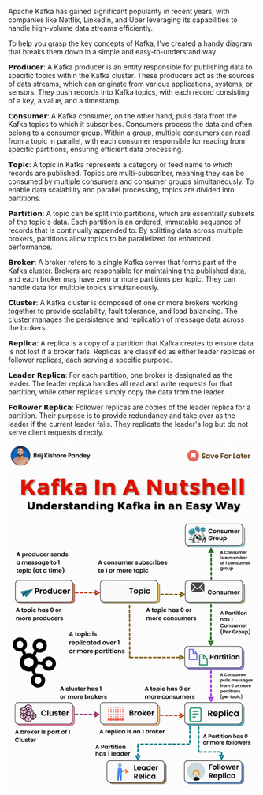 Apache Kafka has gained significant popularity in recent years, with companies like Netflix, LinkedIn, and Uber leveraging its capabilities to handle high-volume data streams efficiently.


To help you grasp the key concepts of Kafka, I've created a handy diagram that breaks them down in a simple and easy-to-understand way.

𝗣𝗿𝗼𝗱𝘂𝗰𝗲𝗿: A Kafka producer is an entity responsible for publishing data to specific topics within the Kafka cluster. These producers act as the sources of data streams, which can originate from various applications, systems, or sensors. They push records into Kafka topics, with each record consisting of a key, a value, and a timestamp.

𝗖𝗼𝗻𝘀𝘂𝗺𝗲𝗿: A Kafka consumer, on the other hand, pulls data from the Kafka topics to which it subscribes. Consumers process the data and often belong to a consumer group. Within a group, multiple consumers can read from a topic in parallel, with each consumer responsible for reading from specific partitions, ensuring efficient data processing.

𝗧𝗼𝗽𝗶𝗰: A topic in Kafka represents a category or feed name to which records are published. Topics are multi-subscriber, meaning they can be consumed by multiple consumers and consumer groups simultaneously. To enable data scalability and parallel processing, topics are divided into partitions.

𝗣𝗮𝗿𝘁𝗶𝘁𝗶𝗼𝗻: A topic can be split into partitions, which are essentially subsets of the topic's data. Each partition is an ordered, immutable sequence of records that is continually appended to. By splitting data across multiple brokers, partitions allow topics to be parallelized for enhanced performance.

𝗕𝗿𝗼𝗸𝗲𝗿: A broker refers to a single Kafka server that forms part of the Kafka cluster. Brokers are responsible for maintaining the published data, and each broker may have zero or more partitions per topic. They can handle data for multiple topics simultaneously.

𝗖𝗹𝘂𝘀𝘁𝗲𝗿: A Kafka cluster is composed of one or more brokers working together to provide scalability, fault tolerance, and load balancing. The cluster manages the persistence and replication of message data across the brokers.

𝗥𝗲𝗽𝗹𝗶𝗰𝗮: A replica is a copy of a partition that Kafka creates to ensure data is not lost if a broker fails. Replicas are classified as either leader replicas or follower replicas, each serving a specific purpose.

𝗟𝗲𝗮𝗱𝗲𝗿 𝗥𝗲𝗽𝗹𝗶𝗰𝗮: For each partition, one broker is designated as the leader. The leader replica handles all read and write requests for that partition, while other replicas simply copy the data from the leader.

𝗙𝗼𝗹𝗹𝗼𝘄𝗲𝗿 𝗥𝗲𝗽𝗹𝗶𝗰𝗮: Follower replicas are copies of the leader replica for a partition. Their purpose is to provide redundancy and take over as the leader if the current leader fails. They replicate the leader's log but do not serve client requests directly.

![img](https://github.com/SouravGanesh/Data-Digest/blob/e4b409b2e84fce2ff3ffa185736818fa30e3cc22/images/kafka.gif)
